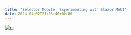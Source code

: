 ```yaml
---
title: "Selector Mobile: Experimenting with Blazor MAUI"
date: 2024-07-02T21:26:40+00:00
---
```


[![ci](https://github.com/Sarsoo/Selector/actions/workflows/ci.yml/badge.svg)](https://github.com/Sarsoo/Selector/actions/workflows/ci.yml)

